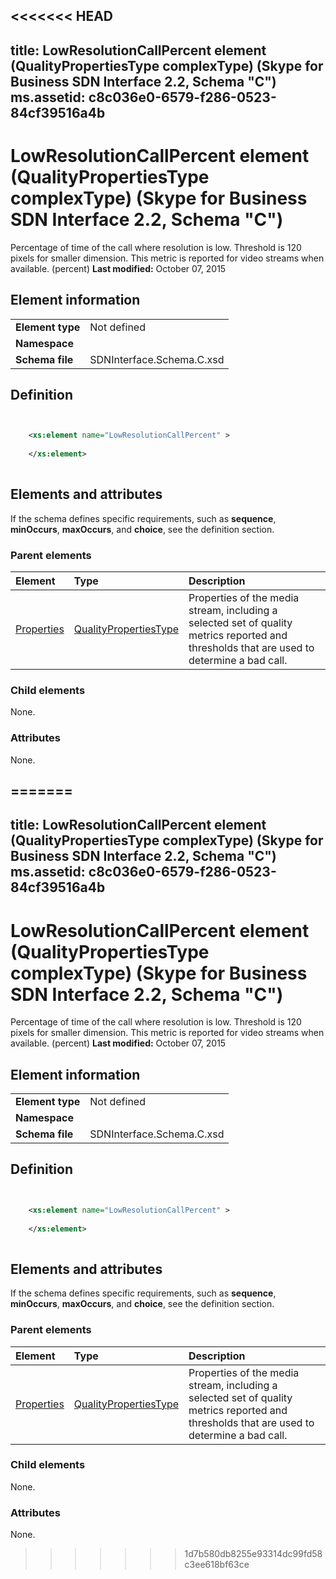 <<<<<<< HEAD
---
title: LowResolutionCallPercent element (QualityPropertiesType complexType) (Skype for Business SDN Interface 2.2, Schema "C")
ms.assetid: c8c036e0-6579-f286-0523-84cf39516a4b
---


# LowResolutionCallPercent element (QualityPropertiesType complexType) (Skype for Business SDN Interface 2.2, Schema "C")
Percentage of time of the call where resolution is low. Threshold is 120 pixels for smaller dimension. This metric is reported for video streams when available. (percent) 
 **Last modified:** October 07, 2015
  
    
    


## Element information


|||
|:-----|:-----|
|**Element type**|Not defined |
|**Namespace**||
|**Schema file**|SDNInterface.Schema.C.xsd |
   

## Definition


```XML


    <xs:element name="LowResolutionCallPercent" >
    
    </xs:element>
  
```


## Elements and attributes

If the schema defines specific requirements, such as **sequence**, **minOccurs**, **maxOccurs**, and **choice**, see the definition section. 
  
    
    

### Parent elements



|**Element**|**Type**|**Description**|
|:-----|:-----|:-----|
| [Properties](properties-element-qualitytype-complextype.md)| [QualityPropertiesType](qualitypropertiestype-complextype-1.md)|Properties of the media stream, including a selected set of quality metrics reported and thresholds that are used to determine a bad call. |
   

### Child elements

None. 
  
    
    

### Attributes

None. 
  
    
    

=======
---
title: LowResolutionCallPercent element (QualityPropertiesType complexType) (Skype for Business SDN Interface 2.2, Schema "C")
ms.assetid: c8c036e0-6579-f286-0523-84cf39516a4b
---


# LowResolutionCallPercent element (QualityPropertiesType complexType) (Skype for Business SDN Interface 2.2, Schema "C")
Percentage of time of the call where resolution is low. Threshold is 120 pixels for smaller dimension. This metric is reported for video streams when available. (percent) 
 **Last modified:** October 07, 2015
  
    
    


## Element information


|||
|:-----|:-----|
|**Element type**|Not defined |
|**Namespace**||
|**Schema file**|SDNInterface.Schema.C.xsd |
   

## Definition


```XML


    <xs:element name="LowResolutionCallPercent" >
    
    </xs:element>
  
```


## Elements and attributes

If the schema defines specific requirements, such as **sequence**, **minOccurs**, **maxOccurs**, and **choice**, see the definition section. 
  
    
    

### Parent elements



|**Element**|**Type**|**Description**|
|:-----|:-----|:-----|
| [Properties](properties-element-qualitytype-complextype.md)| [QualityPropertiesType](qualitypropertiestype-complextype-1.md)|Properties of the media stream, including a selected set of quality metrics reported and thresholds that are used to determine a bad call. |
   

### Child elements

None. 
  
    
    

### Attributes

None. 
  
    
    

>>>>>>> 1d7b580db8255e93314dc99fd58c3ee618bf63ce
